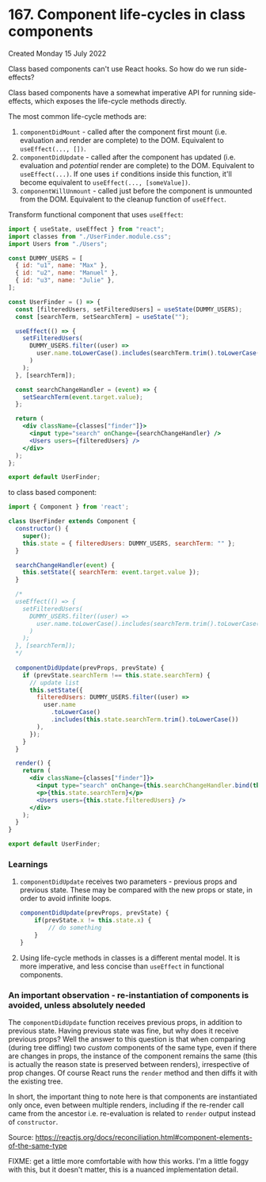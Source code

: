 # 167. Component life-cycles in class components
Created Monday 15 July 2022

Class based components can't use React hooks. So how do we run side-effects?

Class based components have a somewhat imperative API for running side-effects, which exposes the life-cycle methods directly.

The most common life-cycle methods are:
1. `componentDidMount` - called after the component first mount (i.e. evaluation and render are complete) to the DOM. Equivalent to `useEffect(..., [])`.
2. `componentDidUpdate` - called after the component has updated (i.e. evaluation and *potential* render are complete) to the DOM. Equivalent to `useEffect(...)`. If one uses `if` conditions inside this function, it'll become equivalent to `useEffect(..., [someValue])`.
3. `componentWillUnmount` - called just before the component is unmounted from the DOM. Equivalent to the cleanup function of `useEffect`.
   
Transform functional component that uses `useEffect`:
```jsx
import { useState, useEffect } from "react";
import classes from "./UserFinder.module.css";
import Users from "./Users";

const DUMMY_USERS = [
  { id: "u1", name: "Max" },
  { id: "u2", name: "Manuel" },
  { id: "u3", name: "Julie" },
];

const UserFinder = () => {
  const [filteredUsers, setFilteredUsers] = useState(DUMMY_USERS);
  const [searchTerm, setSearchTerm] = useState("");

  useEffect(() => {
    setFilteredUsers(
      DUMMY_USERS.filter((user) =>
        user.name.toLowerCase().includes(searchTerm.trim().toLowerCase())
      )
    );
  }, [searchTerm]);

  const searchChangeHandler = (event) => {
    setSearchTerm(event.target.value);
  };

  return (
    <div className={classes["finder"]}>
      <input type="search" onChange={searchChangeHandler} />
      <Users users={filteredUsers} />
    </div>
  );
};

export default UserFinder;
```
to class based component:
```jsx
import { Component } from 'react';

class UserFinder extends Component {
  constructor() {
    super();
    this.state = { filteredUsers: DUMMY_USERS, searchTerm: "" };
  }

  searchChangeHandler(event) {
    this.setState({ searchTerm: event.target.value });
  }

  /*
  useEffect(() => {
	setFilteredUsers(
	  DUMMY_USERS.filter((user) =>
		user.name.toLowerCase().includes(searchTerm.trim().toLowerCase())
	  )
	);
  }, [searchTerm]);
  */
  
  componentDidUpdate(prevProps, prevState) {
    if (prevState.searchTerm !== this.state.searchTerm) {
      // update list
      this.setState({
        filteredUsers: DUMMY_USERS.filter((user) =>
          user.name
            .toLowerCase()
            .includes(this.state.searchTerm.trim().toLowerCase())
        ),
      });
    }
  }

  render() {
    return (
      <div className={classes["finder"]}>
        <input type="search" onChange={this.searchChangeHandler.bind(this)} />
        <p>{this.state.searchTerm}</p>
        <Users users={this.state.filteredUsers} />
      </div>
    );
  }
}

export default UserFinder;
```

### Learnings
1. `componentDidUpdate` receives two parameters - previous props and previous state. These may be compared with the new props or state, in order to avoid infinite loops.
   ```jsx
   componentDidUpdate(prevProps, prevState) {
	   if(prevState.x != this.state.x) {
		   // do something
	   }
   }
	```
2. Using life-cycle methods in classes is a different mental model. It is more imperative, and less concise than `useEffect` in functional components.


### An important observation - re-instantiation of components is avoided, unless absolutely needed
The `componentDidUpdate` function receives previous props, in addition to previous state.
Having previous state was fine, but why does it receive previous props? Well the answer to this question is that when comparing (during tree diffing) two *custom* components of the same type, even if there are changes in props, the instance of the component remains the same (this is actually the reason state is preserved between renders), irrespective of prop changes. Of course React runs the `render` method and then diffs it with the existing tree.

In short, the important thing to note here is that components are instantiated only once, even between multiple renders, including if the re-render call came from the ancestor i.e. re-evaluation is related to `render` output instead of `constructor`.

Source: https://reactjs.org/docs/reconciliation.html#component-elements-of-the-same-type

FIXME: get a little more comfortable with how this works. I'm a little foggy with this, but it doesn't matter, this is a nuanced implementation detail.